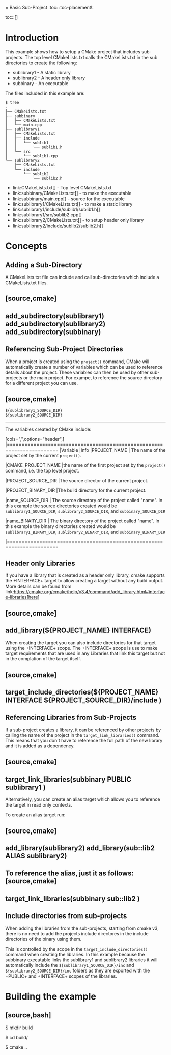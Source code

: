 = Basic Sub-Project
:toc:
:toc-placement!:

toc::[]

# Introduction

This example shows how to setup a CMake project that includes sub-projects. The
top level CMakeLists.txt calls the CMakeLists.txt in the sub directories to
create the following:

  * sublibrary1 - A static library
  * sublibrary2 - A header only library
  * subbinary - An executable

The files included in this example are:

```
$ tree
.
├── CMakeLists.txt
├── subbinary
│   ├── CMakeLists.txt
│   └── main.cpp
├── sublibrary1
│   ├── CMakeLists.txt
│   ├── include
│   │   └── sublib1
│   │       └── sublib1.h
│   └── src
│       └── sublib1.cpp
└── sublibrary2
    ├── CMakeLists.txt
    └── include
        └── sublib2
            └── sublib2.h
```

  * link:CMakeLists.txt[] - Top level CMakeLists.txt
  * link:subbinary/CMakeLists.txt[] - to make the executable
  * link:subbinary/main.cpp[] - source for the executable
  * link:sublibrary1/CMakeLists.txt[] - to make a static library
  * link:sublibrary1/include/sublib1/sublib1.h[]
  * link:sublibrary1/src/sublib2.cpp[]
  * link:sublibrary2/CMakeLists.txt[] - to setup header only library
  * link:sublibrary2/include/sublib2/sublib2.h[]

# Concepts

## Adding a Sub-Directory

A CMakeLists.txt file can include and call sub-directories which include a CMakeLists.txt
files.

[source,cmake]
----
add_subdirectory(sublibrary1)
add_subdirectory(sublibrary2)
add_subdirectory(subbinary)
----

## Referencing Sub-Project Directories

When a project is created using the `project()` command, CMake will automatically
create a number of variables which can be used to reference details about the project.
These variables can then be used by other sub-projects or the main project. For exampe,
to reference the source directory for a different project you can use.

[source,cmake]
----
    ${sublibrary1_SOURCE_DIR}
    ${sublibrary2_SOURCE_DIR}
----

The variables created by CMake include:

[cols=",",options="header",]
|=======================================================================
|Variable |Info
|PROJECT_NAME | The name of the project set by the current `project()`.

|CMAKE_PROJECT_NAME |the name of the first project set by the `project()`
command, i.e. the top level project.

|PROJECT_SOURCE_DIR |The source director of the current project.

|PROJECT_BINARY_DIR |The build directory for the current project.

|name_SOURCE_DIR | The source directory of the project called "name".
In this example the source directories created would be `sublibrary1_SOURCE_DIR`,
`sublibrary2_SOURCE_DIR`, and `subbinary_SOURCE_DIR`

|name_BINARY_DIR | The binary directory of the project called "name".
In this example the binary directories created would be `sublibrary1_BINARY_DIR`,
`sublibrary2_BINARY_DIR`, and `subbinary_BINARY_DIR`

|=======================================================================

## Header only Libraries

If you have a library that is created as a header only library, cmake supports the +INTERFACE+
target to allow creating a target without any build output. More details can be found from
link:https://cmake.org/cmake/help/v3.4/command/add_library.html#interface-libraries[here]

[source,cmake]
----
add_library(${PROJECT_NAME} INTERFACE)
----

When creating the target you can also include directories for that target using
the +INTERFACE+ scope. The +INTERFACE+ scope is use to make target requirements that are used in any Libraries
that link this target but not in the complation of the target itself.

[source,cmake]
----
target_include_directories(${PROJECT_NAME}
    INTERFACE
        ${PROJECT_SOURCE_DIR}/include
)
----

## Referencing Libraries from Sub-Projects

If a sub-project creates a library, it can be referenced by other projects by
calling the name of the project in the `target_link_libraries()` command. This
means that you don't have to reference the full path of the new library and it
is added as a dependency.

[source,cmake]
----
target_link_libraries(subbinary
    PUBLIC
        sublibrary1
)
----

Alternatively, you can create an alias target which allows you to reference the
target in read only contexts.

To create an alias target run:

[source,cmake]
----
add_library(sublibrary2)
add_library(sub::lib2 ALIAS sublibrary2)
----

To reference the alias, just it as follows:
[source,cmake]
----
target_link_libraries(subbinary
    sub::lib2
)
----

## Include directories from sub-projects

When adding the libraries from the sub-projects, starting from cmake v3, there is
no need to add the projects include directores in the include directories of the
binary using them.

This is controlled by the scope in the `target_include_directories()` command when creating
the libraries. In this example because the subbinary executable links the sublibrary1
and sublibrary2 libraries it will automatically include the `${sublibrary1_SOURCE_DIR}/inc`
and `${sublibrary2_SOURCE_DIR}/inc` folders as they are exported with the
 +PUBLIC+ and +INTERFACE+ scopes of the libraries.

# Building the example

[source,bash]
----
$ mkdir build

$ cd build/

$ cmake ..

